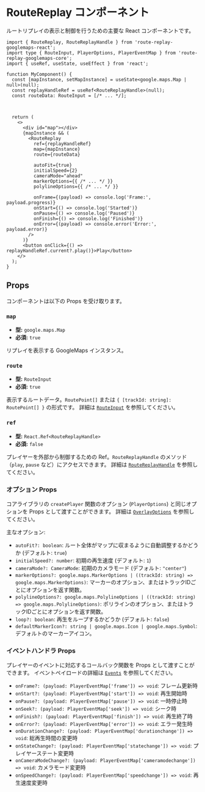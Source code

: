 # RouteReplay コンポーネント

ルートリプレイの表示と制御を行うための主要な React コンポーネントです。

```tsx
import { RouteReplay, RouteReplayHandle } from 'route-replay-googlemaps-react';
import type { RouteInput, PlayerOptions, PlayerEventMap } from 'route-replay-googlemaps-core';
import { useRef, useState, useEffect } from 'react';

function MyComponent() {
  const [mapInstance, setMapInstance] = useState<google.maps.Map | null>(null);
  const replayHandleRef = useRef<RouteReplayHandle>(null);
  const routeData: RouteInput = [/* ... */];



  return (
    <>
      <div id="map"></div>
      {mapInstance && (
        <RouteReplay
          ref={replayHandleRef}
          map={mapInstance}
          route={routeData}

          autoFit={true}
          initialSpeed={2}
          cameraMode="ahead"
          markerOptions={{ /* ... */ }}
          polylineOptions={{ /* ... */ }}

          onFrame={(payload) => console.log('Frame:', payload.progress)}
          onStart={() => console.log('Started')}
          onPause={() => console.log('Paused')}
          onFinish={() => console.log('Finished')}
          onError={(payload) => console.error('Error:', payload.error)}
        />
      )}
      <button onClick={() => replayHandleRef.current?.play()}>Play</button>
    </>
  );
}
```

## Props

コンポーネントは以下の Props を受け取ります。

### `map`

- **型:** `google.maps.Map`
- **必須:** `true`

リプレイを表示する GoogleMaps インスタンス。

### `route`

- **型:** `RouteInput`
- **必須:** `true`

表示するルートデータ。`RoutePoint[]` または `{ [trackId: string]: RoutePoint[] }` の形式です。
詳細は [`RouteInput`](../core/routeInput.md) を参照してください。

### `ref`

- **型:** `React.Ref<RouteReplayHandle>`
- **必須:** `false`

プレイヤーを外部から制御するための Ref。`RouteReplayHandle` のメソッド（`play`, `pause` など）にアクセスできます。
詳細は [`RouteReplayHandle`](./route-replay-handle.md) を参照してください。

### オプション Props

コアライブラリの `createPlayer` 関数のオプション (`PlayerOptions`) と同じオプションを Props として渡すことができます。
詳細は [`OverlayOptions`](../core/overlay-options.md) を参照してください。

主なオプション:

- `autoFit?: boolean`: ルート全体がマップに収まるように自動調整するかどうか (デフォルト: `true`)
- `initialSpeed?: number`: 初期の再生速度 (デフォルト: `1`)
- `cameraMode?: CameraMode`: 初期のカメラモード (デフォルト: `"center"`)
- `markerOptions?: google.maps.MarkerOptions | ((trackId: string) => google.maps.MarkerOptions)`: マーカーのオプション、またはトラックIDごとにオプションを返す関数。
- `polylineOptions?: google.maps.PolylineOptions | ((trackId: string) => google.maps.PolylineOptions)`: ポリラインのオプション、またはトラックIDごとにオプションを返す関数。
- `loop?: boolean`: 再生をループするかどうか (デフォルト: `false`)
- `defaultMarkerIcon?: string | google.maps.Icon | google.maps.Symbol`: デフォルトのマーカーアイコン。

### イベントハンドラ Props

プレイヤーのイベントに対応するコールバック関数を Props として渡すことができます。
イベントペイロードの詳細は [`Events`](../core/events.md) を参照してください。

- `onFrame?: (payload: PlayerEventMap['frame']) => void`: フレーム更新時
- `onStart?: (payload: PlayerEventMap['start']) => void`: 再生開始時
- `onPause?: (payload: PlayerEventMap['pause']) => void`: 一時停止時
- `onSeek?: (payload: PlayerEventMap['seek']) => void`: シーク時
- `onFinish?: (payload: PlayerEventMap['finish']) => void`: 再生終了時
- `onError?: (payload: PlayerEventMap['error']) => void`: エラー発生時
- `onDurationChange?: (payload: PlayerEventMap['durationchange']) => void`: 総再生時間の変更時
- `onStateChange?: (payload: PlayerEventMap['statechange']) => void`: プレイヤーステート変更時
- `onCameraModeChange?: (payload: PlayerEventMap['cameramodechange']) => void`: カメラモード変更時
- `onSpeedChange?: (payload: PlayerEventMap['speedchange']) => void`: 再生速度変更時 